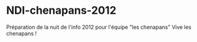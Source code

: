 NDI-chenapans-2012
==================

Préparation de la nuit de l'info 2012 pour l'équipe "les chenapans"
Vive les chenapans !